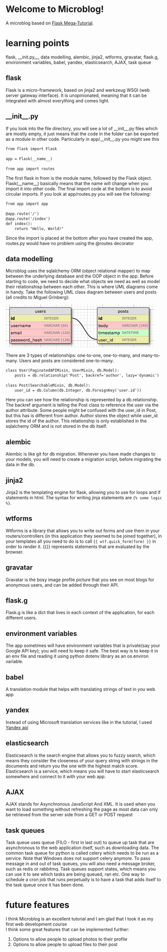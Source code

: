 # Welcome to Microblog!
A microblog based on [Flask Mega-Tutorial](https://blog.miguelgrinberg.com/post/the-flask-mega-tutorial-part-i-hello-world).

# learning points
flask, \_\_init.py\_\_, data modelling, alembic, jinja2, wtforms, gravatar, flask.g, environment variables, babel, yandex, elasticsearch, AJAX, task queue

## flask
Flask is a micro-framework, based on jinja2 and werkzeug WSGI (web server gateway interface). It is unopinionated, meaning that it can be integrated with almost everything and comes light.

## \_\_init\_\_.py
If you look into the file directory, you will see a lot of \_\_init\_\_.py files which are mostly empty, it just means that the code in the folder can be exported as a module in other code. Particularly in app/\_\_init\_\_.py you might see this
    
    from flask import Flask

    app = Flask(__name__)

    from app import routes
    
The first flask in from is the module name, followed by the Flask object. Flask(\_\_name\_\_) basically means that the name will change when you import it into other code. The final import code at the bottom is to avoid circular imports. If you look at app/routes.py you will see the following:

    from app import app

    @app.route('/')
    @app.route('/index')
    def index():
        return "Hello, World!"
        
Since the import is placed at the bottom after you have created the app, routes.py would have no problem using the @routes decorator   

## data modelling
Microblog uses the sqlalchemy ORM (object relational mapper) to map between the underlying database and the OOP object in the app. Before starting to code, we need to decide what objects we need as well as model their relationshisp between each other. This is where UML diagrams come in handy. Take the following UML class diagram between users and posts (all credits to Miguel Grinberg):

![UML](/images/ch04-users-posts.png)

There are 3 types of relationships: one-to-one, one-to-many, and many-to-many. Users and posts are considered one-to-many. 

    class User(PaginatedAPIMixin, UserMixin, db.Model):
        posts = db.relationship('Post', backref='author', lazy='dynamic')
        
    class Post(SearchableMixin, db.Model):
        user_id = db.Column(db.Integer, db.ForeignKey('user.id'))

Here you can see how the relationship is represented by a db.relationship. The backref argument is telling the Post class to reference the user via the author attribute. Some people might be confused with the user_id in Post, but this has is different from author. Author stores the object while user_id stores the id of the author. This relationship is only established in the sqlalchemy ORM and is not stored in the db itself.

## alembic
Alembic is like git for db migration. Whenever you have made changes to your models, you will need to create a migration script, before migrating the data in the db.

## jinja2 
Jinja2 is the templating engine for flask, allowing you to use for loops and if statements in html. The syntax for writing jinja statements are `{% some logic %}`.

## wtforms
Wtforms is a library that allows you to write out forms and use them in your routers/controllers (in this application they seemed to be joined together), in your templates all you need to do is to call `{{ wtf.quick_form(form) }}` in order to render it. {{}} represents statements that are evaluated by the browser.

## gravatar
Gravatar is the boxy image profile picture that you see on most blogs for anonymous users, and can be added through their API.

## flask.g
Flask.g is like a dict that lives in each context of the application, for each different users. 

## environment variables
The app sometimes will have environment variables that is private(say your Google API key); you will need to keep it safe. The best way is to keep it in an env file and reading it using python dotenv library as an os.environ variable.

## babel
A translation module that helps with translating strings of text in you web app

## yandex
Instead of using Microsoft translation services like in the tutorial, I used [Yandex api](https://translate.yandex.com/)

## elasticsearch
Elasticsearch is the search engine that allows you to fuzzy search, which means they consider the closeness of your query string with strings in the documents and return you the one with the highest match score. Elasticsearch is a service, which means you will have to start elasticsearch somewhere and connect to it with your web app.

## AJAX
AJAX stands for Asynchronous JavaScript And XML. It is used when you want to load something without refreshing the page as most data can only be retrieved from the server side from a GET or POST request

## task queues
Task queue uses queue (FILO - first in last out) to queue up task that are asynchronous to the web application itself, such as downloading data. The common task queue for python is called celery which needs to be run as a service. Note that Windows does not support celery anymore. To pass message in and out of task queues, you will also need a message broker, such as redis or rabbitmq. Task queues support states, which means you can use it to see which tasks are being queued, ran etc. One way to schedule a cron job that runs perpetually is to have a task that adds itself to the task queue once it has been done.

# future features
I think Microblog is an excellent tutorial and I am glad that I took it as my first web development course\
I think some great features that can be implemented further:
1. Options to allow people to upload photos to their profile
2. Options to allow people to upload files to their post
